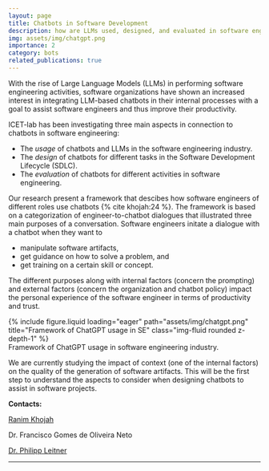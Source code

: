 ```yaml
---
layout: page
title: Chatbots in Software Development
description: how are LLMs used, designed, and evaluated in software engineering industry?
img: assets/img/chatgpt.png
importance: 2
category: bots
related_publications: true
---
```


With the rise of Large Language Models (LLMs) in performing software engineering activities, software organizations have shown an increased interest in integrating LLM-based chatbots in their internal processes with a goal to assist software engineers and thus improve their productivity.

ICET-lab has been investigating three main aspects in connection to chatbots in software engineering:

* The *usage* of chatbots and LLMs in the software engineering industry.
* The *design* of chatbots for different tasks in the Software Development Lifecycle (SDLC).
* The *evaluation* of chatbots for different activities in software engineering.



<div class="row align-items-center">
    <div class="col-sm-7 mt-3 mt-md-0">
        <p>Our research present a framework that descibes how software engineers of different roles use chatbots {% cite khojah:24 %}. The framework is based on a categorization of engineer-to-chatbot dialogues that illustrated three main purposes of a conversation. Software engineers initate a dialogue with a chatbot when they want to
        <ul>
            <li>manipulate software artifacts, </li>
            <li>get guidance on how to solve a problem, and</li><li>get training on a certain skill or concept.</li>
        </ul>
        </p>    
        <p>The different purposes along with internal factors (concern the prompting) and external factors (concern the organization and chatbot policy) impact the personal experience of the software engineer in terms of productivity and trust.</p>
    </div>
    <div class="col-sm-5 mt-3 mt-md-0">
        {% include figure.liquid loading="eager" path="assets/img/chatgpt.png" title="Framework of ChatGPT usage in SE" class="img-fluid rounded z-depth-1" %}
        <div class="caption">
            Framework of ChatGPT usage in software engineering industry.
        </div>
    </div>    
</div>


We are currently studying the impact of context (one of the internal factors) on the quality of the generation of software artifacts. This will be the first step to understand the aspects to consider when designing chatbots to assist in software projects.


**Contacts:**

[Ranim Khojah](https://ranimkhojah.com)

Dr. Francisco Gomes de Oliveira Neto

[Dr. Philipp Leitner](http://philippleitner.net)

---
